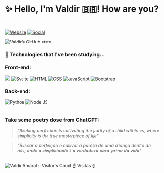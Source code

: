 # ✨ Hello, I'm Valdir 🇧🇷! How are you?
<br>

[![Website](https://img.shields.io/badge/website-000000?style=for-the-badge&logo=About.me&logoColor=white)](https://valdir-amaral.github.io/portfolio) [![Social](https://img.shields.io/badge/LinkedIn-0077B5?style=for-the-badge&logo=linkedin&logoColor=white)](https://www.linkedin.com/in/valdir-amaral/)


  
![Valdir's GitHub stats](https://github-readme-stats.vercel.app/api?username=valdir-amaral&show_icons=true&theme=dracula)
  

### 🎯 Technologies that I've been studying...

### Front-end:

<div>
  <img src="https://img.shields.io/badge/React-20232A?style=for-the-badge&logo=react&logoColor=61DAFB" açt="React">
  <img src="https://img.shields.io/badge/Svelte-4A4A55?style=for-the-badge&logo=svelte&logoColor=FF3E00" alt="Svelte">
  <img src="https://img.shields.io/badge/HTML5-E34F26?style=for-the-badge&logo=html5&logoColor=white" alt="HTML">
  <img src="https://img.shields.io/badge/CSS3-1572B6?style=for-the-badge&logo=css3&logoColor=white" alt="CSS">
  <img src="https://img.shields.io/badge/JavaScript-F7DF1E?style=for-the-badge&logo=javascript&logoColor=black" alt="JavaScript">
  <img src="https://img.shields.io/badge/Bootstrap-563D7C?style=for-the-badge&logo=bootstrap&logoColor=white" alt="Bootstrap">
</div>

### Back-end:
<div>
  <img src="https://img.shields.io/badge/Python-3776AB?style=for-the-badge&logo=python&logoColor=white" alt="Python">
  <img src="https://img.shields.io/badge/Node.js-43853D?style=for-the-badge&logo=node.js&logoColor=white" alt="Node JS">
</div>
<br>


### Take some poetry dose from ChatGPT:
> *"Seeking perfection is cultivating the purity of a child within us, where simplicity is the true masterpiece of life"*

> *"Buscar a perfeição é cultivar a pureza de uma criança dentro de nós, onde a simplicidade é a verdadeira obra-prima da vida"*

<br>
<img src="https://profile-counter.glitch.me/{valdir-amamral}/count.svg" alt="Valdir Amaral :: Visitor's Count" />
☝️ Visitas ☝️
<br>




